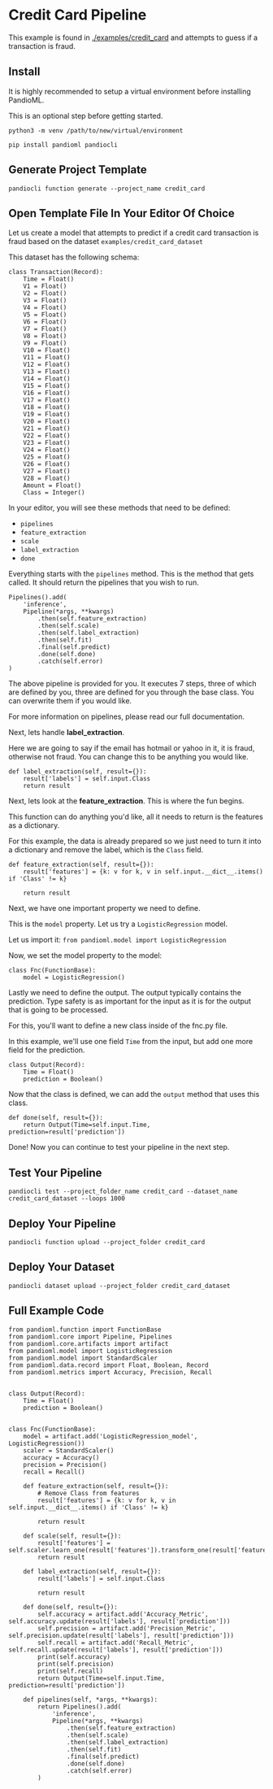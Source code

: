 # Credit Card Pipeline

This example is found in [./examples/credit_card](./examples/credit_card) and attempts to guess if a transaction is fraud.

## Install

It is highly recommended to setup a virtual environment before installing PandioML.

This is an optional step before getting started.

`python3 -m venv /path/to/new/virtual/environment`

`pip install pandioml pandiocli`

## Generate Project Template

`pandiocli function generate --project_name credit_card`

## Open Template File In Your Editor Of Choice

Let us create a model that attempts to predict if a credit card transaction is fraud based on the dataset `examples/credit_card_dataset`

This dataset has the following schema:

```buildoutcfg
class Transaction(Record):
    Time = Float()
    V1 = Float()
    V2 = Float()
    V3 = Float()
    V4 = Float()
    V5 = Float()
    V6 = Float()
    V7 = Float()
    V8 = Float()
    V9 = Float()
    V10 = Float()
    V11 = Float()
    V12 = Float()
    V13 = Float()
    V14 = Float()
    V15 = Float()
    V16 = Float()
    V17 = Float()
    V18 = Float()
    V19 = Float()
    V20 = Float()
    V21 = Float()
    V22 = Float()
    V23 = Float()
    V24 = Float()
    V25 = Float()
    V26 = Float()
    V27 = Float()
    V28 = Float()
    Amount = Float()
    Class = Integer()
```

In your editor, you will see these methods that need to be defined:

* `pipelines`
* `feature_extraction`
* `scale`
* `label_extraction`
* `done`

Everything starts with the `pipelines` method. This is the method that gets called. It should return the pipelines that you wish to run.

```buildoutcfg
Pipelines().add(
    'inference',
    Pipeline(*args, **kwargs)
        .then(self.feature_extraction)
        .then(self.scale)
        .then(self.label_extraction)
        .then(self.fit)
        .final(self.predict)
        .done(self.done)
        .catch(self.error)
)
```

The above pipeline is provided for you. It executes 7 steps, three of which are defined by you, three are defined for you through the base class. You can overwrite them if you would like.

For more information on pipelines, please read our full documentation.

Next, lets handle **label_extraction**.

Here we are going to say if the email has hotmail or yahoo in it, it is fraud, otherwise not fraud. You can change this to be anything you would like.

```buildoutcfg
def label_extraction(self, result={}):
    result['labels'] = self.input.Class
    return result
```

Next, lets look at the **feature_extraction**. This is where the fun begins.

This function can do anything you'd like, all it needs to return is the features as a dictionary.

For this example, the data is already prepared so we just need to turn it into a dictionary and remove the label, which is the `Class` field.

```buildoutcfg
def feature_extraction(self, result={}):
    result['features'] = {k: v for k, v in self.input.__dict__.items() if 'Class' != k}

    return result
```

Next, we have one important property we need to define.

This is the `model` property. Let us try a `LogisticRegression` model.

Let us import it: `from pandioml.model import LogisticRegression`

Now, we set the model property to the model:

```buildoutcfg
class Fnc(FunctionBase):
    model = LogisticRegression()
```

Lastly we need to define the output. The output typically contains the prediction. Type safety is as important for the input as it is for the output that is going to be processed.

For this, you'll want to define a new class inside of the fnc.py file.

In this example, we'll use one field `Time` from the input, but add one more field for the prediction.

```buildoutcfg
class Output(Record):
    Time = Float()
    prediction = Boolean()
```

Now that the class is defined, we can add the `output` method that uses this class.

```buildoutcfg
def done(self, result={}):
    return Output(Time=self.input.Time, prediction=result['prediction'])
```

Done! Now you can continue to test your pipeline in the next step.

## Test Your Pipeline

`pandiocli test --project_folder_name credit_card --dataset_name credit_card_dataset --loops 1000`

## Deploy Your Pipeline

`pandiocli function upload --project_folder credit_card`

## Deploy Your Dataset

`pandiocli dataset upload --project_folder credit_card_dataset`

## Full Example Code

```buildoutcfg
from pandioml.function import FunctionBase
from pandioml.core import Pipeline, Pipelines
from pandioml.core.artifacts import artifact
from pandioml.model import LogisticRegression
from pandioml.model import StandardScaler
from pandioml.data.record import Float, Boolean, Record
from pandioml.metrics import Accuracy, Precision, Recall


class Output(Record):
    Time = Float()
    prediction = Boolean()


class Fnc(FunctionBase):
    model = artifact.add('LogisticRegression_model', LogisticRegression())
    scaler = StandardScaler()
    accuracy = Accuracy()
    precision = Precision()
    recall = Recall()

    def feature_extraction(self, result={}):
        # Remove Class from features
        result['features'] = {k: v for k, v in self.input.__dict__.items() if 'Class' != k}

        return result

    def scale(self, result={}):
        result['features'] = self.scaler.learn_one(result['features']).transform_one(result['features'])
        return result

    def label_extraction(self, result={}):
        result['labels'] = self.input.Class

        return result

    def done(self, result={}):
        self.accuracy = artifact.add('Accuracy_Metric', self.accuracy.update(result['labels'], result['prediction']))
        self.precision = artifact.add('Precision_Metric', self.precision.update(result['labels'], result['prediction']))
        self.recall = artifact.add('Recall_Metric', self.recall.update(result['labels'], result['prediction']))
        print(self.accuracy)
        print(self.precision)
        print(self.recall)
        return Output(Time=self.input.Time, prediction=result['prediction'])

    def pipelines(self, *args, **kwargs):
        return Pipelines().add(
            'inference',
            Pipeline(*args, **kwargs)
                .then(self.feature_extraction)
                .then(self.scale)
                .then(self.label_extraction)
                .then(self.fit)
                .final(self.predict)
                .done(self.done)
                .catch(self.error)
        )

```
